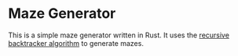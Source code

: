 # Maze Generator

This is a simple maze generator written in Rust. It uses the [recursive backtracker algorithm](https://en.wikipedia.org/wiki/Maze_generation_algorithm#Recursive_backtracker) to generate mazes.
